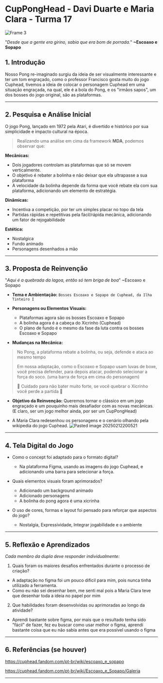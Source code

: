 # CupPongHead - Davi Duarte e Maria Clara - Turma 17

![Frame 3](https://github.com/user-attachments/assets/1427d6f0-8c3b-490a-abc6-34e0c0d4f138)

"_Desde que a gente era girino, sabia que era bom de porrada._" **~Escoaxo e Sopapo**
## 1. Introdução  
Nosso Pong re-imaginado surgiu da ideia de ser visualmente interessante e ter um tom engraçado, como o professor Francisco gosta muito do jogo Cuphead, tivemos a ideia de colocar o personagem Cuphead em uma situação engraçada, na qual, ele é a bola do Pong, e os "irmãos sapos", um dos bosses do jogo original, são as plataformas. 
 
---

## 2. Pesquisa e Análise Inicial  
O jogo Pong, lançado em 1972 pela Atari, é divertido e histórico por sua simplicidade e impacto cultural na época.

> Realizando uma análise em cima da framework **MDA**, podemos observar que:

**Mecânicas:**
- Dois jogadores controlam as plataformas que só se movem verticalmente.
- O objetivo é rebater a bolinha e não deixar que ela ultrapasse a sua plataforma
- A velocidade da bolinha depende da forma que você rebate ela com sua plataforma, adicionando um elemento de estratégia.

**Dinâmicas:**
- Incentiva a competição, por ter um simples placar no topo da tela
- Partidas rápidas e repetitivas pela fácil/rápida mecânica, adicionando um fator de rejogabilidade

**Estética:**
- Nostalgica
- Fundo animado
- Personagens desenhados a mão 

---

## 3. Proposta de Reinvenção  
"_Aqui é a quebrada da lagoa, então só tem briga de boa_" ~Escoaxo e Sopapo

- **Tema e Ambientação:** `Bosses Escoaxo e Sopapo de Cuphead, da Ilha Tinteiro I`

- **Personagens ou Elementos Visuais:**
	- Plataformas agora são os bosses Escoaxo e Sopapo
	- A bolinha agora é a cabeça do Xicrinho (Cuphead)
	- O plano de fundo é o mesmo da fase da luta contra os bosses Escoaxo e Sopapo

- **Mudanças na Mecânica:**
> No Pong, a plataforma rebate a bolinha, ou seja, defende e ataca ao mesmo tempo
>
> Em nossa adaptação, como o Escoaxo e Sopapo usam luvas de boxe, você precisa defender, para depois atacar, podendo selecionar a força do soco. (uma barra de força em cima do personagem)
> 
> 🚨 Cuidado para não bater muito forte, se você quebrar o Xicrinho você perde a partida 🚨

- **Objetivo da Reinvenção:** Queremos tornar o clássico em um jogo engraçado e um pouquinho mais desafiador com as novas mecânicas. (E claro, ser um jogo melhor ainda, por ser um CupPongHead)


- A Maria Clara redesenhou os personagens e o cenário olhando pela wikipedia do jogo Cuphead.
![Pasted image 20250212200521](https://github.com/user-attachments/assets/51e81676-a9b8-4248-9b92-f693637aba00)

---

## 4. Tela Digital do Jogo 

- Como o concept foi adaptado para o formato digital?
	- Na plataforma Figma, usando as imagens do jogo Cuphead, e adicionando uma barra para selecionar a força.

- Quais elementos visuais foram aprimorados?  
	- Adicionado um background animado 
	- Adicionado personagens
	- A bolinha do pong agora é uma xicrinha

- O uso de cores, formas e layout foi pensado para reforçar que aspectos do jogo?
	- Nostalgia, Expressividade, Integrar jogabilidade e o ambiente

---

## 5. Reflexão e Aprendizados  
*Cada membro da dupla deve responder individualmente:*  

1. Quais foram os maiores desafios enfrentados durante o processo de criação?
  - A adaptação no figma foi um pouco dificil para mim, pois nunca tinha utilizado a ferramenta.
  - Como eu não sei desenhar bem, me senti mal pois a Maria Clara teve que desenhar toda a ideia no papel por mim
2. Que habilidades foram desenvolvidas ou aprimoradas ao longo da atividade?  
  - Aprendi bastante sobre figma, por mais que o resultado tenha sido "fácil" de fazer, fez eu buscar como usar melhor o figma, aprendi bastante coisa que eu não sabia antes que era possível usando o figma

---

## 6. Referências (se houver)  
https://cuphead.fandom.com/pt-br/wiki/escoaxo_e_sopapo

https://cuphead.fandom.com/pt-br/wiki/Escoaxo_e_Sopapo/Galeria

---
